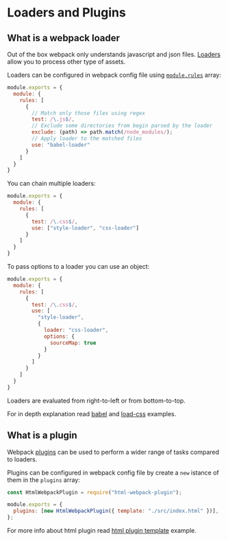# Loaders and Plugins

## What is a webpack loader

Out of the box webpack only understands javascript and json files. [Loaders](https://webpack.js.org/concepts/#loaders) allow you to process other type of assets.

Loaders can be configured in webpack config file using [`module.rules`](https://webpack.js.org/concepts/loaders/#configuration) array:

```js
module.exports = {
  module: {
    rules: [
      {
        // Match only those files using regex
        test: /\.js$/,
        // Exclude some directories from begin parsed by the loader
        exclude: (path) => path.match(/node_modules/);
        // Apply loader to the matched files
        use: "babel-loader"
      }
    ]
  }
}
```

You can chain multiple loaders:

```js
module.exports = {
  module: {
    rules: [
      {
        test: /\.css$/,
        use: ["style-loader", "css-loader"]
      }
    ]
  }
}
```

To pass options to a loader you can use an object:

```js
module.exports = {
  module: {
    rules: [
      {
        test: /\.css$/,
        use: [
          "style-loader",
          {
            loader: "css-loader",
            options: {
              sourceMap: true
            }
          }
        ]
      }
    ]
  }
}
```

Loaders are evaluated from right-to-left or from bottom-to-top.

For in depth explanation read [babel](../babel/README.md) and [load-css](../load-css/README.md) examples.

## What is a plugin

Webpack [plugins](https://webpack.js.org/concepts/#plugins) can be used to perform a wider range of tasks compared to loaders.

Plugins can be configured in webpack config file by create a `new` istance of them in the `plugins` array:

```js
const HtmlWebpackPlugin = require("html-webpack-plugin");

module.exports = {
  plugins: [new HtmlWebpackPlugin({ template: "./src/index.html" })],
};
```

For more info about html plugin read [html plugin template](../html-plugin-template/README.md) example.

